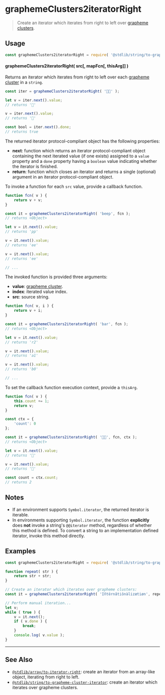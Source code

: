 <!--

@license Apache-2.0

Copyright (c) 2022 The Stdlib Authors.

Licensed under the Apache License, Version 2.0 (the "License");
you may not use this file except in compliance with the License.
You may obtain a copy of the License at

   http://www.apache.org/licenses/LICENSE-2.0

Unless required by applicable law or agreed to in writing, software
distributed under the License is distributed on an "AS IS" BASIS,
WITHOUT WARRANTIES OR CONDITIONS OF ANY KIND, either express or implied.
See the License for the specific language governing permissions and
limitations under the License.

-->

# graphemeClusters2iteratorRight

> Create an iterator which iterates from right to left over [grapheme clusters][unicode-text-segmentation].

<!-- Section to include introductory text. Make sure to keep an empty line after the intro `section` element and another before the `/section` close. -->

<section class="intro">

</section>

<!-- /.intro -->

<!-- Package usage documentation. -->

<section class="usage">

## Usage

<!-- eslint-disable id-length -->

```javascript
const graphemeClusters2iteratorRight = require( '@stdlib/string/to-grapheme-cluster-iterator-right' );
```

#### graphemeClusters2iteratorRight( src\[, mapFcn\[, thisArg]] )

Returns an iterator which iterates from right to left over each [grapheme cluster][unicode-text-segmentation] in a `string`.

<!-- eslint-disable id-length -->

```javascript
const iter = graphemeClusters2iteratorRight( '🌷🍕' );

let v = iter.next().value;
// returns '🍕'

v = iter.next().value;
// returns '🌷'

const bool = iter.next().done;
// returns true
```

The returned iterator protocol-compliant object has the following properties:

-   **next**: function which returns an iterator protocol-compliant object containing the next iterated value (if one exists) assigned to a `value` property and a `done` property having a `boolean` value indicating whether the iterator is finished.
-   **return**: function which closes an iterator and returns a single (optional) argument in an iterator protocol-compliant object.

To invoke a function for each `src` value, provide a callback function.

<!-- eslint-disable id-length -->

```javascript
function fcn( v ) {
    return v + v;
}

const it = graphemeClusters2iteratorRight( 'beep', fcn );
// returns <Object>

let v = it.next().value;
// returns 'pp'

v = it.next().value;
// returns 'ee'

v = it.next().value;
// returns 'ee'

// ...
```

The invoked function is provided three arguments:

-   **value**: [grapheme cluster][unicode-text-segmentation].
-   **index**: iterated value index.
-   **src**: source string.

<!-- eslint-disable id-length -->

```javascript
function fcn( v, i ) {
    return v + i;
}

const it = graphemeClusters2iteratorRight( 'bar', fcn );
// returns <Object>

let v = it.next().value;
// returns 'r2'

v = it.next().value;
// returns 'a1'

v = it.next().value;
// returns 'b0'

// ...
```

To set the callback function execution context, provide a `thisArg`.

<!-- eslint-disable id-length -->

```javascript
function fcn( v ) {
    this.count += 1;
    return v;
}

const ctx = {
    'count': 0
};

const it = graphemeClusters2iteratorRight( '🌷🍕', fcn, ctx );
// returns <Object>

let v = it.next().value;
// returns '🍕'

v = it.next().value;
// returns '🌷'

const count = ctx.count;
// returns 2
```

</section>

<!-- /.usage -->

<!-- Package usage notes. Make sure to keep an empty line after the `section` element and another before the `/section` close. -->

<section class="notes">

## Notes

-   If an environment supports `Symbol.iterator`, the returned iterator is iterable.
-   In environments supporting `Symbol.iterator`, the function **explicitly** does **not** invoke a string's `@@iterator` method, regardless of whether this method is defined. To convert a string to an implementation defined iterator, invoke this method directly.

</section>

<!-- /.notes -->

<!-- Package usage examples. -->

<section class="examples">

## Examples

<!-- eslint no-undef: "error" -->

<!-- eslint-disable id-length -->

```javascript
const graphemeClusters2iteratorRight = require( '@stdlib/string/to-grapheme-cluster-iterator-right' );

function repeat( str ) {
    return str + str;
}

// Create an iterator which iterates over grapheme clusters:
const it = graphemeClusters2iteratorRight( 'Iñtërnâtiônàlizætiøn', repeat );

// Perform manual iteration...
let v;
while ( true ) {
    v = it.next();
    if ( v.done ) {
        break;
    }
    console.log( v.value );
}
```

</section>

<!-- /.examples -->

<!-- Section to include cited references. If references are included, add a horizontal rule *before* the section. Make sure to keep an empty line after the `section` element and another before the `/section` close. -->

<section class="references">

</section>

<!-- /.references -->

<!-- Section for related `stdlib` packages. Do not manually edit this section, as it is automatically populated. -->

<section class="related">

* * *

## See Also

-   <span class="package-name">[`@stdlib/array/to-iterator-right`][@stdlib/array/to-iterator-right]</span><span class="delimiter">: </span><span class="description">create an iterator from an array-like object, iterating from right to left.</span>
-   <span class="package-name">[`@stdlib/string/to-grapheme-cluster-iterator`][@stdlib/string/to-grapheme-cluster-iterator]</span><span class="delimiter">: </span><span class="description">create an iterator which iterates over grapheme clusters.</span>

</section>

<!-- /.related -->

<!-- Section for all links. Make sure to keep an empty line after the `section` element and another before the `/section` close. -->

<section class="links">

[unicode-text-segmentation]: http://www.unicode.org/reports/tr29/

<!-- <related-links> -->

[@stdlib/array/to-iterator-right]: https://github.com/stdlib-js/stdlib/tree/develop/lib/node_modules/%40stdlib/array/to-iterator-right

[@stdlib/string/to-grapheme-cluster-iterator]: https://github.com/stdlib-js/stdlib/tree/develop/lib/node_modules/%40stdlib/string/to-grapheme-cluster-iterator

<!-- </related-links> -->

</section>

<!-- /.links -->
